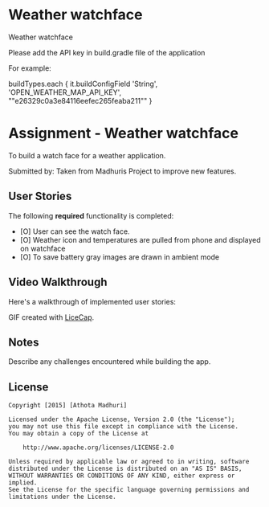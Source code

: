 # Weather watchface
Weather watchface

Please add the API key in build.gradle file of the application

For example:

 buildTypes.each {
        it.buildConfigField 'String', 'OPEN_WEATHER_MAP_API_KEY', "\"e26329c0a3e84116eefec265feaba211\""
    }

# Assignment -  Weather watchface

To build a watch face for a weather application.

Submitted by: Taken from Madhuris Project to improve new features.

## User Stories

The following **required** functionality is completed:

* [O] User can see the watch face.
* [O] Weather icon and temperatures are pulled from phone and displayed on watchface
* [O] To save battery gray images are drawn in ambient mode


## Video Walkthrough 

Here's a walkthrough of implemented user stories:

GIF created with [LiceCap](http://www.cockos.com/licecap/).

## Notes

Describe any challenges encountered while building the app.

## License

    Copyright [2015] [Athota Madhuri]

    Licensed under the Apache License, Version 2.0 (the "License");
    you may not use this file except in compliance with the License.
    You may obtain a copy of the License at

        http://www.apache.org/licenses/LICENSE-2.0

    Unless required by applicable law or agreed to in writing, software
    distributed under the License is distributed on an "AS IS" BASIS,
    WITHOUT WARRANTIES OR CONDITIONS OF ANY KIND, either express or implied.
    See the License for the specific language governing permissions and
    limitations under the License.

